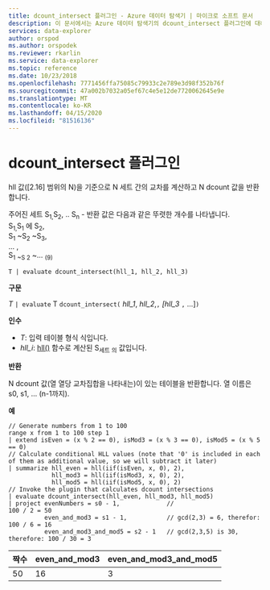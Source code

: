 ```yaml
---
title: dcount_intersect 플러그인 - Azure 데이터 탐색기 | 마이크로 소프트 문서
description: 이 문서에서는 Azure 데이터 탐색기의 dcount_intersect 플러그인에 대해 설명합니다.
services: data-explorer
author: orspod
ms.author: orspodek
ms.reviewer: rkarlin
ms.service: data-explorer
ms.topic: reference
ms.date: 10/23/2018
ms.openlocfilehash: 7771456ffa75085c79933c2e789e3d98f352b76f
ms.sourcegitcommit: 47a002b7032a05ef67c4e5e12de7720062645e9e
ms.translationtype: MT
ms.contentlocale: ko-KR
ms.lasthandoff: 04/15/2020
ms.locfileid: "81516136"
---
```

# <a name="dcount_intersect-plugin"></a>dcount_intersect 플러그인

hll 값([2.16] 범위의 N)을 기준으로 N 세트 간의 교차를 계산하고 N dcount 값을 반환합니다.

주어진 세트 S<sub>1,</sub>S<sub>2</sub>, .. S<sub>n</sub> - 반환 값은 다음과 같은 뚜렷한 개수를 나타냅니다.  
S<sub>1,</sub>S<sub>1</sub> 에 S<sub>2</sub>,  
S<sub>1</sub> ~S<sub>2</sub> ~S<sub>3</sub>,  
... ,  
S<sub>1</sub> <sub>~S 2</sub> ~... <sub>(9)</sub>

    T | evaluate dcount_intersect(hll_1, hll_2, hll_3)

**구문**

*T* `| evaluate` T `dcount_intersect(` *hll_1*, *hll_2*,`,` *[hll_3* `,` ...]`)`

**인수**

* *T*: 입력 테이블 형식 식입니다.
* *hll_i*: [hll()](./hll-aggfunction.md) 함수로 계산된 S<sub>세트 의</sub> 값입니다.

**반환**

N dcount 값(열 열당 교차집합을 나타내는)이 있는 테이블을 반환합니다.
열 이름은 s0, s1, ... (n-1까지).

**예**

```kusto
// Generate numbers from 1 to 100
range x from 1 to 100 step 1
| extend isEven = (x % 2 == 0), isMod3 = (x % 3 == 0), isMod5 = (x % 5 == 0)
// Calculate conditional HLL values (note that '0' is included in each of them as additional value, so we will subtract it later)
| summarize hll_even = hll(iif(isEven, x, 0), 2),
            hll_mod3 = hll(iif(isMod3, x, 0), 2),
            hll_mod5 = hll(iif(isMod5, x, 0), 2) 
// Invoke the plugin that calculates dcount intersections         
| evaluate dcount_intersect(hll_even, hll_mod3, hll_mod5)
| project evenNumbers = s0 - 1,             //                             100 / 2 = 50
          even_and_mod3 = s1 - 1,           // gcd(2,3) = 6, therefor:     100 / 6 = 16
          even_and_mod3_and_mod5 = s2 - 1   // gcd(2,3,5) is 30, therefore: 100 / 30 = 3 
```

|짝수|even_and_mod3|even_and_mod3_and_mod5|
|---|---|---|
|50|16|3|